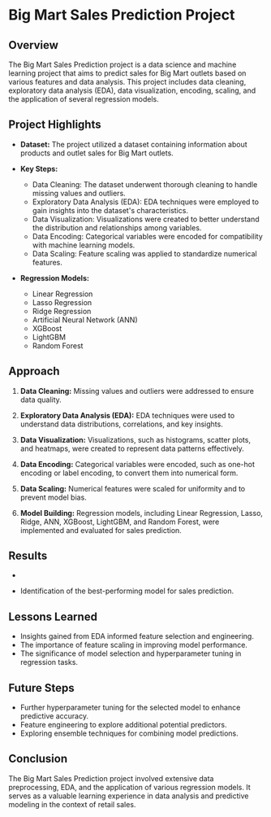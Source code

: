 # Big Mart Sales Prediction Project

## Overview

The Big Mart Sales Prediction project is a data science and machine learning project that aims to predict sales for Big Mart outlets based on various features and data analysis. This project includes data cleaning, exploratory data analysis (EDA), data visualization, encoding, scaling, and the application of several regression models.

## Project Highlights

- **Dataset:** The project utilized a dataset containing information about products and outlet sales for Big Mart outlets.

- **Key Steps:**
  - Data Cleaning: The dataset underwent thorough cleaning to handle missing values and outliers.
  - Exploratory Data Analysis (EDA): EDA techniques were employed to gain insights into the dataset's characteristics.
  - Data Visualization: Visualizations were created to better understand the distribution and relationships among variables.
  - Data Encoding: Categorical variables were encoded for compatibility with machine learning models.
  - Data Scaling: Feature scaling was applied to standardize numerical features.

- **Regression Models:**
  - Linear Regression
  - Lasso Regression
  - Ridge Regression
  - Artificial Neural Network (ANN)
  - XGBoost
  - LightGBM
  - Random Forest

## Approach

1. **Data Cleaning:** Missing values and outliers were addressed to ensure data quality.

2. **Exploratory Data Analysis (EDA):** EDA techniques were used to understand data distributions, correlations, and key insights.

3. **Data Visualization:** Visualizations, such as histograms, scatter plots, and heatmaps, were created to represent data patterns effectively.

4. **Data Encoding:** Categorical variables were encoded, such as one-hot encoding or label encoding, to convert them into numerical form.

5. **Data Scaling:** Numerical features were scaled for uniformity and to prevent model bias.

6. **Model Building:** Regression models, including Linear Regression, Lasso, Ridge, ANN, XGBoost, LightGBM, and Random Forest, were implemented and evaluated for sales prediction.

## Results

- 

- Identification of the best-performing model for sales prediction.

## Lessons Learned

- Insights gained from EDA informed feature selection and engineering.
- The importance of feature scaling in improving model performance.
- The significance of model selection and hyperparameter tuning in regression tasks.

## Future Steps

- Further hyperparameter tuning for the selected model to enhance predictive accuracy.
- Feature engineering to explore additional potential predictors.
- Exploring ensemble techniques for combining model predictions.

## Conclusion

The Big Mart Sales Prediction project involved extensive data preprocessing, EDA, and the application of various regression models. It serves as a valuable learning experience in data analysis and predictive modeling in the context of retail sales.
